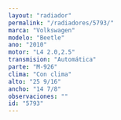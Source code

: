 ```yaml
---
layout: "radiador"
permalink: "/radiadores/5793/"
marca: "Volkswagen"
modelo: "Beetle"
ano: "2010"
motor: "L4 2.0,2.5"
transmision: "Automática"
parte: "M-926"
clima: "Con clima"
alto: "25 9/16"
ancho: "14 7/8"
observaciones: ""
id: "5793"
---
```


